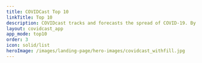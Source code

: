 ```yaml
---
title: COVIDCast Top 10
linkTitle: Top 10
description: COVIDcast tracks and forecasts the spread of COVID-19. By Carnegie Mellon's Delphi Research Group.
layout: covidcast_app
app_mode: top10
order: 3
icon: solid/list
heroImage: /images/landing-page/hero-images/covidcast_withfill.jpg
---
```

